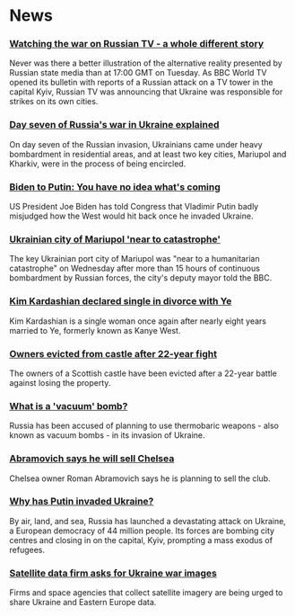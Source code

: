 # News
### [Watching the war on Russian TV - a whole different story](https://www.bbc.com/news/world-europe-60571737)
Never was there a better illustration of the alternative reality presented by Russian state media than at 17:00 GMT on Tuesday. As BBC World TV opened its bulletin with reports of a Russian attack on a TV tower in the capital Kyiv, Russian TV was announcing that Ukraine was responsible for strikes on its own cities.
### [Day seven of Russia's war in Ukraine explained](https://www.bbc.com/news/world-europe-60592333)
On day seven of the Russian invasion, Ukrainians came under heavy bombardment in residential areas, and at least two key cities, Mariupol and Kharkiv, were in the process of being encircled.
### [Biden to Putin: You have no idea what's coming](https://www.bbc.com/news/world-us-canada-60582210)
US President Joe Biden has told Congress that Vladimir Putin badly misjudged how the West would hit back once he invaded Ukraine.
### [Ukrainian city of Mariupol 'near to catastrophe'](https://www.bbc.com/news/world-europe-60585603)
The key Ukrainian port city of Mariupol was "near to a humanitarian catastrophe" on Wednesday after more than 15 hours of continuous bombardment by Russian forces, the city's deputy mayor told the BBC. 
### [Kim Kardashian declared single in divorce with Ye](https://www.bbc.com/news/world-us-canada-60595993)
Kim Kardashian is a single woman once again after nearly eight years married to Ye, formerly known as Kanye West.
### [Owners evicted from castle after 22-year fight](https://www.bbc.com/news/uk-scotland-glasgow-west-60579467)
The owners of a Scottish castle have been evicted after a 22-year battle against losing the property.
### [What is a 'vacuum' bomb?](https://www.bbc.com/news/business-60571395)
Russia has been accused of planning to use thermobaric weapons - also known as vacuum bombs - in its invasion of Ukraine. 
### [Abramovich says he will sell Chelsea](https://www.bbc.com/sport/football/60585081)
Chelsea owner Roman Abramovich says he is planning to sell the club.
### [Why has Putin invaded Ukraine?](https://www.bbc.com/news/world-europe-56720589)
By air, land, and sea, Russia has launched a devastating attack on Ukraine, a European democracy of 44 million people. Its forces are bombing city centres and closing in on the capital, Kyiv, prompting a mass exodus of refugees.
### [Satellite data firm asks for Ukraine war images](https://www.bbc.com/news/technology-60592657)
Firms and space agencies that collect satellite imagery are being urged to share Ukraine and Eastern Europe data.
